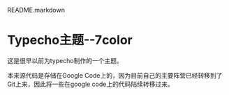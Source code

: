 README.markdown

Typecho主题--7color
===================

这是很早以前为typecho制作的一个主题。

本来源代码是存储在Google Code上的，因为目前自己的主要阵营已经转移到了Git上来，因此将一些在google code上的代码陆续转移过来。

